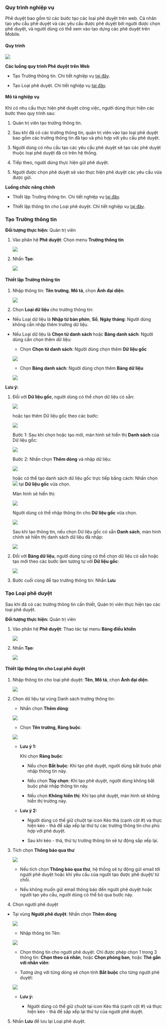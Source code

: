 ### Quy trình nghiệp vụ

Phê duyệt bao gồm từ các bước tạo các loại phê duyệt trên web. Cá nhân tạo yêu cầu phê duyệt và các yêu cầu được phê duyệt bởi người được chọn phê duyệt, và người dùng có thể xem vào tạo dựng các phê duyệt trên Mobile.

#### Quy trình

![](picture/PIC_DW_PheDuyetWeb_QuyTrinhChung.png)

**Các luồng quy trình Phê duyệt trên Web**

* Tạo Trường thông tin. Chi tiết nghiệp vụ <u>[tại đây](#tao-truong-thong-tin)</u>.

* Tạo Loại phê duyệt. Chi tiết nghiệp vụ <u>[tai đây](#tao-loai-phe-duyet)</u>.

#### Mô tả nghiệp vụ

Khi có nhu cầu thực hiện phê duyệt công việc, người dùng thực hiện các bước theo quy trình sau:

1. Quản trị viên tạo trường thông tin.

2. Sau khi đã có các trường thông tin, quản trị viên vào tạo loại phê duyệt bao gồm các trường thông tin đã tạo và phù hợp với yêu cầu phê duyệt.

3. Người dùng có nhu cầu tạo các yêu cầu phê duyệt sẽ tạo các phê duyệt thuộc loại phê duyệt đã có trên hệ thống.

4. Tiếp theo, người dùng thực hiện gửi phê duyệt.

5. Người được chọn phê duyệt sẽ vào thực hiện phê duyệt các yêu cầu vừa được gửi.

**Luồng chức năng chính**

* Thiết lập Trường thông tin. Chi tiết nghiệp vụ <u>[tại đây](#thiet-lap-truong-thong-tin)</u>.

* Thiết lập thông tin cho Loại phê duyệt. Chi tiết nghiệp vụ <u>[tại đây](#thiet-lap-thong-tin-cho-loai-phe-duyet)</u>.

### Tạo Trường thông tin

**Đối tượng thực hiện:** Quản trị viên

1. Vào phân hệ **Phê duyệt**: Chọn menu **Trường thông tin**
    
    ![](picture/PIC_DW_PheDuyetWeb_TruongThongTin.png)

2. Nhấn **Tạo**:
    
    ![](picture/PIC_DW_PheDuyetWeb_TaoTruongThongTin.png)

#### Thiết lập Trường thông tin

1. Nhập thông tin: **Tên trường**, **Mô tả**, chọn **Ảnh đại diện**.
    
    ![](picture/PIC_DW_PheDuyetWeb_Nhap.png)

2. Chọn **Loại dữ liệu** cho trường thông tin:
    
* Nếu Loại dữ liệu là **Nhập từ bàn phím**, **Số**, **Ngày tháng**: Người dùng không cần nhập thêm trường dữ liệu.
    
* Nếu Loại dữ liệu là **Chọn từ danh sách** hoặc **Bảng danh sách**: Người dùng cần chọn thêm dữ liệu:
    
    * Chọn **Chọn từ danh sách**: Người dùng chọn thêm **Dữ liệu gốc**
    
    ![](picture/PIC_DW_PheDuyetWeb_DuLieuGoc.png)
    
    * Chọn **Bảng danh sách**: Người dùng chọn thêm **Bảng dữ liệu**
    
    ![](picture/PIC_DW_PheDuyetWeb_BangDuLieu.png)

**Lưu ý:**

 1. Đối với **Dữ liệu gốc**, người dùng có thể chọn dữ liệu có sẵn:
    
    ![](picture/PIC_DW_PheDuyetWeb_ThemDLG.png)

    hoặc tạo thêm Dữ liệu gốc theo các bước:
    
    ![](picture/PIC_DW_PheDuyetWeb_ThemMoiDLG.png)
    
    Bước 1: Sau khi chọn hoặc tạo mới, màn hình sẽ hiển thị **Danh sách** của Dữ liệu gốc:
    
    ![](picture/PIC_DW_PheDuyetWeb_ThemDongDLG.png)
    
    Bước 2: Nhấn chọn **Thêm dòng** và nhập dữ liệu:
    
    ![](picture/PIC_DW_PheDuyetWeb_ThemDongDuLieuDLG.png)
    
    hoặc có thể tạo danh sách dữ liệu gốc trực tiếp bằng cách: Nhấn chọn ![](picture/PIC_DW_PheDuyetWeb_ThemTrucTiepDLG.png) tại **Dữ liệu gốc** vừa chọn.
    
    Màn hình sẽ hiển thị:
    
    ![](picture/PIC_DW_PheDuyetWeb_ThemTrucTiepDuLieuGoc.png)
    
    Người dùng có thể nhập thông tin cho **Dữ liệu gốc** vừa chọn.
    
    ![](picture/PIC_DW_PheDuyetWeb_ThemTrucTiepDongDuLieuGoc.png)
    
    Sau khi tạo thông tin, nếu chọn Dữ liệu gốc có sẵn **Danh sách**, màn hình chính sẽ hiển thị danh sách dữ liệu đã nhập:
    
    ![](picture/PIC_DW_PheDuyetWeb_DuLieuDLG.png)

2. Đối với **Bảng dữ liệu**, người dùng cũng có thể chọn dữ liệu có sẵn hoặc tạo mới theo các bước làm tương tự với **Dữ liệu gốc**:
    
    ![](picture/PIC_DW_PheDuyetWeb_ThemBDS.png)

3. Bước cuối cùng để tạo trường thông tin: Nhấn **Lưu**

### Tạo Loại phê duyệt

Sau khi đã có các trường thông tin cần thiết, Quản trị viên thực hiện tạo các loại phê duyệt.

**Đối tượng thực hiện:** Quản trị viên

1. Vào phân hệ **Phê duyệt**: Thao tác tại menu **Bảng điều khiển**
    
    ![](picture/PIC_DW_PheDuyetWeb_BangDieuKhienpng.png)

2. Nhấn **Tạo**:
    
    ![](picture/PIC_DW_PheDuyetWeb_MHTao.png)

#### Thiết lập thông tin cho Loại phê duyệt
    
1. Nhập thông tin cho loại phê duyệt: **Tên**, **Mô tả**, chọn **Ảnh đại diện**.
    
    ![](picture/PIC_DW_PheDuyetWeb_ThemMoi.png)
    
2. Chọn dữ liệu tại vùng Danh sách trường thông tin: 

    * Nhấn chọn **Thêm dòng**:
    
    ![](picture/PIC_DW_PheDuyetWeb_ThemDongTruongTT.png)
    
    * Chọn **Tên trường, Ràng buộc**:
    
    ![](picture/PIC_DW_PheDuyetWeb_ThemDongTTT.png)
    
    * **Lưu ý 1:** 
    
        Khi chọn **Ràng buộc**:
        
        * Nếu chọn **Bắt buộc**: Khi tạo phê duyệt, người dùng bắt buộc phải nhập thông tin này.
        
        * Nếu chọn **Tùy chọn**: Khi tạo phê duyệt, người dùng không bắt buộc phải nhập thông tin này.
        
        * Nếu chọn **Không hiển thị**: Khi tạo phê duyệt, màn hình sẽ không hiển thị trường này.
    
    * **Lưu ý 2:**
    
        * Người dùng có thể giữ chuột tại icon Kéo thả (cạnh cột #) và thực hiện kéo - thả để sắp xếp lại thứ tự các trường thông tin cho phù hợp với phê duyệt.
        
        * Sau khi kéo - thả, thứ tự trường thông tin sẽ tự động sắp xếp lại.
    
3. Tích chọn **Thông báo qua thư**
    
    ![](picture/PIC_DW_PheDuyetWeb_ThongBaoQuaThu.png)

    * Nếu tích chọn **Thông báo qua thư**, hệ thống sẽ tự động gửi email tới người phê duyệt hoặc khi yêu cầu của người tạo được phê duyệt/ từ chối.
    
    * Nếu không muốn gửi email thông báo đến người phê duyệt hoặc người tạo yêu cầu, người dùng có thể bỏ qua bước này.

4. Chọn người phê duyệt

* Tại vùng **Người phê duyệt**: Nhấn chọn **Thêm dòng**
    
    ![](picture/PIC_DW_PheDuyetWeb_NguoiPheDuyet.png)
    
    * Nhập thông tin Tên:
    
    ![](picture/PIC_DW_PheDuyetWeb_Ten.png)
    
    * Chọn thông tin cho người phê duyệt. Chỉ được phép chọn 1 trong 3 thông tin: **Chọn theo cá nhân**, hoặc **Chọn phòng ban**, hoặc **Thẻ gắn với nhân viên**:
    
    * Tương ứng với từng dòng sẽ chọn tính **Bắt buộc** cho từng người phê duyệt:
    
    ![](picture/PIC_DW_PheDuyetWeb_ChonNguoiPheDuyet.png)
    
    * **Lưu ý:** 
    
        * Người dùng có thể giữ chuột tại icon Kéo thả (cạnh cột #) và thực hiện kéo - thả để sắp xếp lại thứ tự của người phê duyệt. 
    
5. Nhấn **Lưu** để lưu lại Loại phê duyệt.